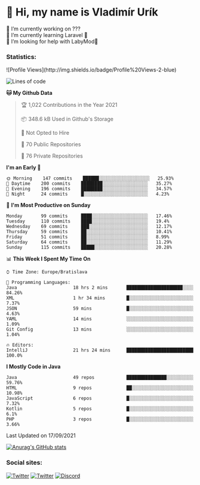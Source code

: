 <h1> 👋 Hi, my name is Vladimír Urík</h1>
<p>
 🔭 I’m currently working on ???<br>
 🌱 I’m currently learning Laravel 💙<br>
 🤔 I’m looking for help with LabyMod💝<br>
</p>
<h3>Statistics:</h3>
<!--START_SECTION:waka-->
![Profile Views](http://img.shields.io/badge/Profile%20Views-2-blue)

![Lines of code](https://img.shields.io/badge/From%20Hello%20World%20I%27ve%20Written-4.0%20million%20lines%20of%20code-blue)

**🐱 My Github Data** 

> 🏆 1,022 Contributions in the Year 2021
 > 
> 📦 348.6 kB Used in Github's Storage 
 > 
> 🚫 Not Opted to Hire
 > 
> 📜 70 Public Repositories 
 > 
> 🔑 76 Private Repositories  
 > 
**I'm an Early 🐤** 

```text
🌞 Morning    147 commits    ██████░░░░░░░░░░░░░░░░░░░   25.93% 
🌆 Daytime    200 commits    ████████░░░░░░░░░░░░░░░░░   35.27% 
🌃 Evening    196 commits    ████████░░░░░░░░░░░░░░░░░   34.57% 
🌙 Night      24 commits     █░░░░░░░░░░░░░░░░░░░░░░░░   4.23%

```
📅 **I'm Most Productive on Sunday** 

```text
Monday       99 commits     ████░░░░░░░░░░░░░░░░░░░░░   17.46% 
Tuesday      110 commits    ████░░░░░░░░░░░░░░░░░░░░░   19.4% 
Wednesday    69 commits     ███░░░░░░░░░░░░░░░░░░░░░░   12.17% 
Thursday     59 commits     ██░░░░░░░░░░░░░░░░░░░░░░░   10.41% 
Friday       51 commits     ██░░░░░░░░░░░░░░░░░░░░░░░   8.99% 
Saturday     64 commits     ██░░░░░░░░░░░░░░░░░░░░░░░   11.29% 
Sunday       115 commits    █████░░░░░░░░░░░░░░░░░░░░   20.28%

```


📊 **This Week I Spent My Time On** 

```text
⌚︎ Time Zone: Europe/Bratislava

💬 Programming Languages: 
Java                     18 hrs 2 mins       █████████████████████░░░░   84.26% 
XML                      1 hr 34 mins        █░░░░░░░░░░░░░░░░░░░░░░░░   7.37% 
JSON                     59 mins             █░░░░░░░░░░░░░░░░░░░░░░░░   4.63% 
YAML                     14 mins             ░░░░░░░░░░░░░░░░░░░░░░░░░   1.09% 
Git Config               13 mins             ░░░░░░░░░░░░░░░░░░░░░░░░░   1.04%

🔥 Editors: 
IntelliJ                 21 hrs 24 mins      █████████████████████████   100.0%

```

**I Mostly Code in Java** 

```text
Java                     49 repos            ███████████████░░░░░░░░░░   59.76% 
HTML                     9 repos             ██░░░░░░░░░░░░░░░░░░░░░░░   10.98% 
JavaScript               6 repos             █░░░░░░░░░░░░░░░░░░░░░░░░   7.32% 
Kotlin                   5 repos             █░░░░░░░░░░░░░░░░░░░░░░░░   6.1% 
PHP                      3 repos             █░░░░░░░░░░░░░░░░░░░░░░░░   3.66%

```



 Last Updated on 17/09/2021
<!--END_SECTION:waka-->

[![Anurag's GitHub stats](https://github-readme-stats.vercel.app/api?username=vladimir-urik)](https://github.com/anuraghazra/github-readme-stats)

<h3>Social sites:</h3>
<p><a href="https://twitter.com/GGGEDR" target="_blank"><img alt="Twitter" src="https://img.shields.io/badge/twitter-%231DA1F2.svg?&style=for-the-badge&logo=twitter&logoColor=white" /></a> <a href="https://www.reddit.com/user/GGGEDR" target="_blank"><img alt="Twitter" src="https://img.shields.io/badge/reddit-%23FE6262.svg?&style=for-the-badge&logo=reddit&logoColor=white" /></a> <a href="https://discord.com/users/535708984959827978" target="_blank"><img alt="Discord" src="https://img.shields.io/badge/discord-%235865f2.svg?&style=for-the-badge&logo=discord&logoColor=white" />
</p>
